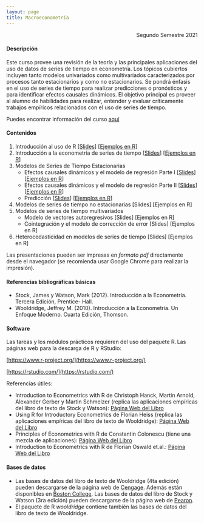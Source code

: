 ```yaml
---
layout: page
title: Macroeconometría
---
```


<div style="text-align: right"> Segundo Semestre 2021 </div>

#### Descripción

Este curso provee una revisión de la teoría y las principales aplicaciones del uso de datos de series de tiempo en econometría. Los tópicos cubiertos incluyen tanto modelos univariados como multivariados caracterizados por procesos tanto estacionarios y como no estacionarios. Se pondrá énfasis en el uso de series de tiempo para realizar predicciones o pronósticos y para identificar efectos causales dinámicos. El objetivo principal es proveer al alumno de habilidades para realizar, entender y evaluar críticamente trabajos empíricos relacionados con el uso de series de tiempo.

Puedes encontrar información del curso [aquí](/macroeconometria/0_Temas_Administrativos/)

#### Contenidos

1. Introducción al uso de R [[Slides](/macroeconometria/1_Introduccion_a_R/)] [[Ejemplos en R](https://www.dropbox.com/s/fo3zd70kii0z5v4/1_introduccion_a_R.zip?dl=1)]
2. Introducción a la econometría de series de tiempo [[Slides](/macroeconometria/2_Introduccion_Series_de_Tiempo/)] [[Ejemplos en R](https://www.dropbox.com/s/uuc4ee6606mkbup/2_Introduccion_Series_de_Tiempo.zip?dl=1)]
3. Modelos de Series de Tiempo Estacionarias
    - Efectos causales dinámicos y el modelo de regresión Parte I [[Slides](/macroeconometria/3_Series_de_Tiempo_Estacionarias_ECD1/)] [[Ejemplos en R](https://www.dropbox.com/s/6nbefyxj89zugzm/3_Series_de_Tiempo_Estacionarias_ECD_P1.R?dl=1)]
    - Efectos causales dinámicos y el modelo de regresión Parte II [[Slides](/macroeconometria/4_Series_de_Tiempo_Estacionarias_ECD2/)] [[Ejemplos en R](https://www.dropbox.com/s/nq9swk8xbrrndem/4_Series_de_Tiempo_Estacionarias_ECD_P2.zip?dl=1)] 
    - Predicción [[Slides](/macroeconometria/5_Series_de_Tiempo_Estacionarias_Prediccion/)] [[Ejemplos en R](https://www.dropbox.com/s/0qinzjr9x8tsv38/5_Series_de_Tiempo_Estacionarias_Prediccion.zip?dl=1)]
4. Modelos de series de tiempo no estacionarias [Slides] [Ejemplos en R]
5. Modelos de series de tiempo multivariados
    - Modelo de vectores autoregresivos [Slides] [Ejemplos en R]
    - Cointegración y el modelo de corrección de error [Slides] [Ejemplos en R]
6. Heterocedasticidad en modelos de series de tiempo [Slides] [Ejemplos en R]

Las presentaciones pueden ser impresas en *formato pdf* directamente desde el navegador (se recomienda usar Google Chrome para realizar la impresión).

#### Referencias bibliográficas básicas

- Stock, James y Watson, Mark (2012). Introducción a la Econometría. Tercera Edición, Prentice- Hall.
- Wooldridge, Jeffrey M. (2010). Introducción a la Econometría. Un Enfoque Moderno. Cuarta Edición, Thomson.

#### Software

Las tareas y los módulos prácticos requieren del uso del paquete R. Las páginas web para la descarga de R y RStudio:

[https://www.r-project.org/](https://www.r-project.org/)

[https://rstudio.com/](https://rstudio.com/)

Referencias útiles:

- Introduction to Econometrics with R de Christoph Hanck, Martin Arnold, Alexander Gerber y Martin Schmelzer (replica las aplicaciones empíricas del libro de texto de Stock y Watson): [Página Web del Libro](https://www.econometrics-with-r.org/)
- Using R for Introductory Econometrics de Florian Heiss (replica las aplicaciones empíricas del libro de texto de Wooldridge): [Página Web del Libro](http://www.urfie.net/)    
- Principles of Econometrics with R de Constantin Colonescu (tiene una mezcla de aplicaciones): [Página Web del Libro](https://bookdown.org/ccolonescu/RPoE4/) 
- Introduction to Econometrics with R de Florian Oswald et.al.: [Página Web del Libro](https://scpoecon.github.io/ScPoEconometrics/)

#### Bases de datos

- Las bases de datos del libro de texto de Wooldridge (4ta edición) pueden descargarse de la página web de [Cengage](http://www.cengage.com/cgi-wadsworth/course_products_wp.pl?fid=M20b&flag=student&product_isbn_issn=9780324581621&disciplinenumber=413). Además están disponibles en [Boston College](http://fmwww.bc.edu/gstat/examples/wooldridge/wooldridge.html).
Las bases de datos del libro de Stock y Watson (3ra edición) pueden descargarse de la página web de [Pearon](https://wps.pearsoned.com/aw_stock_ie_3/178/45691/11696965.cw/index.html).
- El paquete de R *wooldridge* contiene también las bases de datos del libro de texto de Wooldridge. 